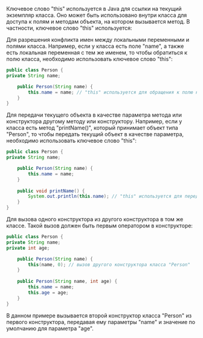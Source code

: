 Ключевое слово "this" используется в Java для ссылки на текущий экземпляр класса. Оно может быть использовано внутри класса для доступа к полям и методам объекта, на котором вызывается метод. В частности, ключевое слово "this" используется:

Для разрешения конфликта имен между локальными переменными и полями класса. Например, если у класса есть поле "name", а также есть локальная переменная с тем же именем, то чтобы обратиться к полю класса, необходимо использовать ключевое слово "this":
```java
public class Person {
private String name;

    public Person(String name) {
        this.name = name; // "this" используется для обращения к полю класса
    }
}
```
Для передачи текущего объекта в качестве параметра метода или конструктора другому методу или конструктору. Например, если у класса есть метод "printName()", который принимает объект типа "Person", то чтобы передать текущий объект в качестве параметра, необходимо использовать ключевое слово "this":
```java
public class Person {
private String name;

    public Person(String name) {
        this.name = name;
    }
    
    public void printName() {
        System.out.println(this.name); // "this" используется для передачи текущего объекта
    }
}
```
Для вызова одного конструктора из другого конструктора в том же классе. Такой вызов должен быть первым оператором в конструкторе:
```java
public class Person {
private String name;
private int age;

    public Person(String name) {
        this(name, 0); // вызов другого конструктора класса "Person"
    }
    
    public Person(String name, int age) {
        this.name = name;
        this.age = age;
    }
}
```
В данном примере вызывается второй конструктор класса "Person" из первого конструктора, передавая ему параметры "name" и значение по умолчанию для параметра "age".